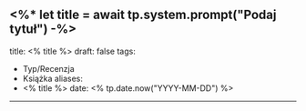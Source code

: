 <%*
let title = await tp.system.prompt("Podaj tytuł")
-%>
---
title: <% title %>
draft: false
tags: 
 - Typ/Recenzja
 - Książka
aliases:
  - <% title %>
date: <% tp.date.now("YYYY-MM-DD") %>
---
 

